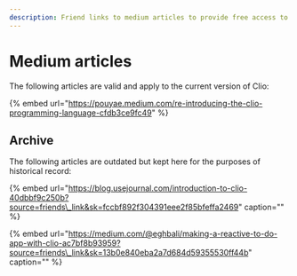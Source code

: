 ```yaml
---
description: Friend links to medium articles to provide free access to the community
---
```


# Medium articles

The following articles are valid and apply to the current version of Clio:

{% embed url="https://pouyae.medium.com/re-introducing-the-clio-programming-language-cfdb3ce9fc49" %}

## Archive

The following articles are outdated but kept here for the purposes of historical record:

{% embed url="https://blog.usejournal.com/introduction-to-clio-40dbbf9c250b?source=friends\_link&sk=fccbf892f304391eee2f85bfeffa2469" caption="" %}

{% embed url="https://medium.com/@eghbali/making-a-reactive-to-do-app-with-clio-ac7bf8b93959?source=friends\_link&sk=13b0e840eba2a7d684d59355530ff44b" caption="" %}

